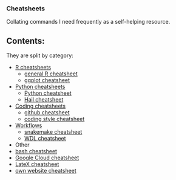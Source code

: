### Cheatsheets

Collating commands I need frequently as a self-helping resource.

## Contents:

They are split by category:

* [R cheatsheets](R)
  * [general R cheatsheet](cheatsheet_R.md)  
  * [ggplot cheatsheet](R/cheatsheet_ggplot.md) 
* [Python cheatsheets](Python)
  * [Python cheatsheet](cheatsheet_python.md) 
  * [Hail cheatsheet](cheatsheet_hail.md) 
* [Coding cheatsheets](Coding)
  * [github cheatsheet](cheatsheet_github.md)
  * [coding style cheatsheet](cheatsheet_coding_best_practices.md)
* [Workflows](workflows)
  * [snakemake cheatsheet](cheatsheet_snakemake.md) 
  * [WDL cheatsheet](cheatsheet_wdl.md) 
* Other
* [bash cheatsheet](cheatsheet_bash.md)
* [Google Cloud cheatsheet](cheatsheet_gcp.md)
* [LateX cheatsheet](cheatsheet_latex.md)
* [own website cheatsheet](cheatsheet_website.md) 
